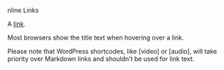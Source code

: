 nline Links 	

A [link](http://example.com "Title").

Most browsers show the title text when hovering over a link.

Please note that WordPress shortcodes, like [video] or [audio], will take priority over Markdown links and shouldn’t be used for link text.
